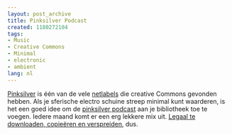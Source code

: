 ```yaml
---
layout: post_archive
title: Pinksilver Podcast
created: 1180272104
tags:
- Music
- Creative Commons
- Minimal
- electronic
- ambient
lang: nl
---
```

[Pinksilver](http://www.pinksilver.net) is één van de vele [netlabels](http://www.freesoftwaremagazine.com/articles/netlabels/) die creative Commons gevonden hebben. Als je sferische electro schuine streep minimal kunt waarderen, is het een goed idee om de [pinksilver podcast](http://www.pinksilver.net/podcast/) aan je bibliotheek toe te voegen. Iedere maand komt er een erg lekkere mix uit. [Legaal te downloaden, copieëren en verspreiden](http://creativecommons.org/licenses/by-nc-nd/2.0/deed-music), dus.
